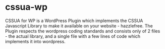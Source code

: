 cssua-wp
========

CSSUA for WP is a WordPress Plugin which implements the CSSUA Javascript Library to make it available on your website - hazzlefree. The Plugin respects the wordpress coding standards and consists only of 2 files - the actual library, and a single file with a few lines of code which implements it into wordpress.
